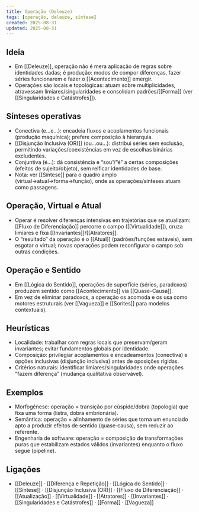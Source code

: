 ```yaml
---
title: Operação (Deleuze)
tags: [operação, deleuze, síntese]
created: 2025-08-31
updated: 2025-08-31
---
```


## Ideia
- Em [[Deleuze]], operação não é mera aplicação de regras sobre identidades dadas; é produção: modos de compor diferenças, fazer séries funcionarem e fazer o [[Acontecimento]] emergir.
- Operações são locais e topológicas: atuam sobre multiplicidades, atravessam limiares/singularidades e consolidam padrões/[[Forma]] (ver [[Singularidades e Catástrofes]]).

## Sínteses operativas
- Conectiva (e…e…): encadeia fluxos e acoplamentos funcionais (produção maquínica); prefere composição à hierarquia.
- [[Disjunção Inclusiva (OR)]] (ou…ou…): distribui séries sem exclusão, permitindo variações/coexistências em vez de escolhas binárias excludentes.
- Conjuntiva (é…): dá consistência e “sou”/“é” a certas composições (efeitos de sujeito/objeto), sem reificar identidades de base.
- Nota: ver [[Síntese]] para o quadro amplo (virtual→atual→forma→função), onde as operações/sínteses atuam como passagens.

## Operação, Virtual e Atual
- Operar é resolver diferenças intensivas em trajetórias que se atualizam: [[Fluxo de Diferenciação]] percorre o campo ([[Virtualidade]]), cruza limiares e fixa [[Invariantes]]/[[Atratores]].
- O “resultado” da operação é o [[Atual]] (padrões/funções estáveis), sem esgotar o virtual; novas operações podem reconfigurar o campo sob outras condições.

## Operação e Sentido
- Em [[Lógica do Sentido]], operações de superfície (séries, paradoxos) produzem sentido como [[Acontecimento]] via [[Quase-Causa]].
- Em vez de eliminar paradoxos, a operação os acomoda e os usa como motores estruturais (ver [[Vagueza]] e [[Sorites]] para modelos contextuais).

## Heurísticas
- Localidade: trabalhar com regras locais que preservam/geram invariantes; evitar fundamentos globais por identidade.
- Composição: privilegiar acoplamentos e encadeamentos (conectiva) e opções inclusivas (disjunção inclusiva) antes de oposições rígidas.
- Critérios naturais: identificar limiares/singularidades onde operações “fazem diferença” (mudança qualitativa observável).

## Exemplos
- Morfogênese: operação = transição por cúspide/dobra (topologia) que fixa uma forma (listra, dobra embrionária).
- Semântica: operação = alinhamento de séries que torna um enunciado apto a produzir efeitos de sentido (quase‑causa), sem reduzir ao referente.
- Engenharia de software: operação = composição de transformações puras que estabilizam estados válidos (invariantes) enquanto o fluxo segue (pipeline).

## Ligações
- [[Deleuze]] · [[Diferença e Repetição]] · [[Lógica do Sentido]] · [[Síntese]] · [[Disjunção Inclusiva (OR)]] · [[Fluxo de Diferenciação]] · [[Atualização]] · [[Virtualidade]] · [[Atratores]] · [[Invariantes]] · [[Singularidades e Catástrofes]] · [[Forma]] · [[Vagueza]]

